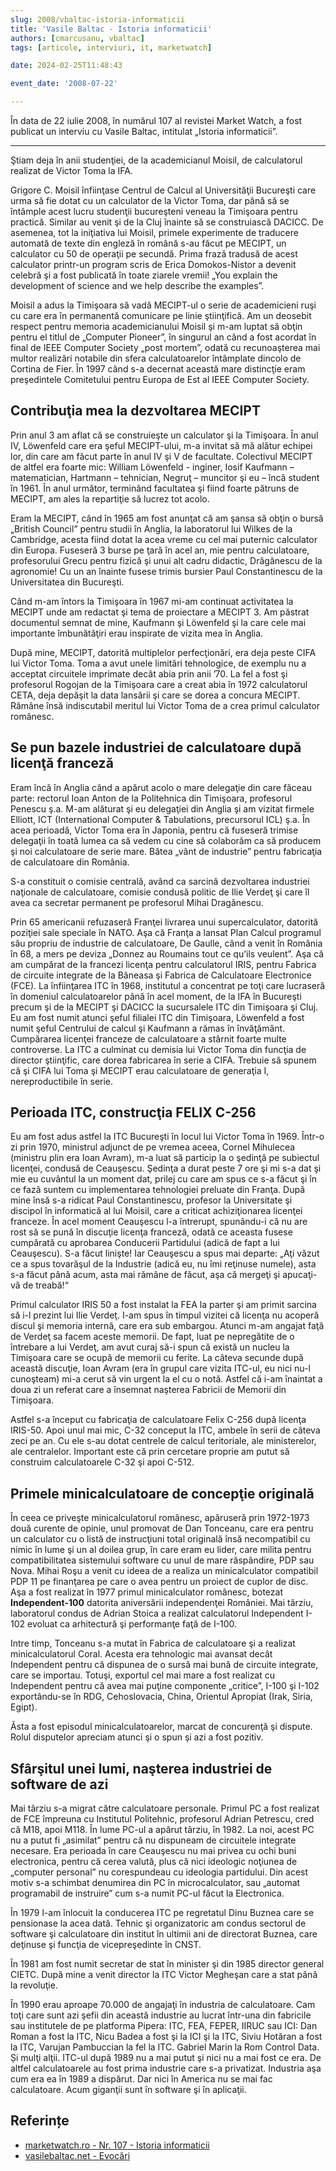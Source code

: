 ```yaml
---
slug: 2008/vbaltac-istoria-informaticii
title: 'Vasile Baltac - Istoria informaticii'
authors: [cmarcusanu, vbaltac]
tags: [articole, interviuri, it, marketwatch]

date: 2024-02-25T11:48:43

event_date: '2008-07-22'

---
```


În data de 22 iulie 2008, în numărul 107 al revistei Market Watch, a fost
publicat un interviu cu Vasile Baltac, intitulat
„Istoria informaticii”.

<!-- truncate -->

---

Ştiam deja în anii studenţiei, de la academicianul Moisil, de calculatorul realizat de Victor Toma la IFA.

Grigore C. Moisil înfiinţase Centrul de Calcul al Universităţii Bucureşti care urma să fie dotat cu un calculator de la Victor Toma, dar până să se întâmple acest lucru studenţii bucureşteni veneau la Timişoara pentru practică. Similar au venit şi de la Cluj înainte să se construiască DACICC. De asemenea, tot la iniţiativa lui Moisil, primele experimente de traducere automată de texte din engleză în română s-au făcut pe MECIPT, un calculator cu 50 de operaţii pe secundă. Prima frază tradusă de acest calculator printr-un program scris de Erica Domokos-Nistor a devenit celebră şi a fost publicată în toate ziarele vremii! „You explain the development of science and we help describe the examples”.

Moisil a adus la Timişoara să vadă MECIPT-ul o serie de academicieni ruşi cu care era în permanentă comunicare pe linie ştiinţifică. Am un deosebit respect pentru memoria academicianului Moisil şi m-am luptat să obţin pentru el titlul de „Computer Pioneer”, în singurul an când a fost acordat în final de IEEE Computer Society „post mortem”, odată cu recunoaşterea mai multor realizări notabile din sfera calculatoarelor întâmplate dincolo de Cortina de Fier. În 1997 când s-a decernat această mare distincţie eram preşedintele Comitetului pentru Europa de Est al IEEE Computer Society.

## Contribuţia mea la dezvoltarea MECIPT

Prin anul 3 am aflat că se construieşte un calculator şi la Timişoara. În anul IV, Löwenfeld care era şeful MECIPT-ului,
m-a invitat să mă alătur echipei lor, din care am făcut parte în anul IV şi V de facultate. Colectivul MECIPT de altfel era foarte mic: William Löwenfeld - inginer, Iosif Kaufmann – matematician, Hartmann – tehnician, Negruţ – muncitor şi eu – încă student în 1961. În anul următor, terminând facultatea şi fiind foarte pătruns de MECIPT, am ales la repartiţie să lucrez tot acolo.

Eram la MECIPT, când în 1965 am fost anunţat că am şansa să obţin o bursă „British Council” pentru studii în Anglia, la laboratorul lui Wilkes de la Cambridge, acesta fiind dotat la acea vreme cu cel mai puternic calculator din Europa. Fuseseră
3 burse pe ţară în acel an, mie pentru calculatoare, profesorului Grecu pentru fizică şi unui alt cadru didactic, Drăgănescu de la agronomie! Cu un an înainte fusese trimis bursier Paul Constantinescu de la Universitatea din Bucureşti.

Când m-am întors la Timişoara în 1967 mi-am continuat activitatea la MECIPT unde am redactat şi tema de proiectare a MECIPT 3. Am păstrat documentul semnat de mine, Kaufmann şi Löwenfeld şi la care cele mai importante îmbunătăţiri erau inspirate de vizita mea în Anglia.

După mine, MECIPT, datorită multiplelor perfecţionări, era deja peste CIFA lui Victor Toma. Toma a avut unele limitări tehnologice, de exemplu nu a acceptat circuitele imprimate decât abia prin anii ’70. La fel a fost şi profesorul Rogojan de la Timişoara care a creat abia în 1972 calculatorul CETA, deja depăşit la data lansării şi care se dorea a concura MECIPT. Rămâne însă indiscutabil meritul lui Victor Toma de a crea primul calculator românesc.

## Se pun bazele industriei de calculatoare după licenţă franceză

Eram încă în Anglia când a apărut acolo o mare delegaţie din care făceau parte: rectorul Ioan Anton de la Politehnica din Timişoara, profesorul Penescu ş.a. M-am alăturat şi eu delegaţiei din Anglia şi am vizitat firmele Elliott, ICT (International Computer & Tabulations, precursorul ICL) ş.a. În acea perioadă, Victor Toma era în Japonia, pentru că fuseseră trimise delegaţii în toată lumea ca să vedem cu cine să colaborăm ca să producem şi noi calculatoare de serie mare. Bătea „vânt de industrie” pentru fabricaţia de calculatoare din România.

S-a constituit o comisie centrală, având ca sarcină dezvoltarea industriei naţionale de calculatoare, comisie condusă politic de Ilie Verdeţ şi care îl avea ca secretar permanent pe profesorul Mihai Dragănescu.

Prin 65 americanii refuzaseră Franţei livrarea unui supercalculator, datorită poziţiei sale speciale în NATO. Aşa că Franţa a lansat Plan Calcul programul său propriu de industrie de calculatoare, De Gaulle, când a venit în România în 68, a mers pe deviza „Donnez au Roumains tout ce qu’ils veulent”. Aşa că am cumpărat de la francezi licenţa pentru calculatorul IRIS, pentru Fabrica de circuite integrate de la Băneasa şi Fabrica de Calculatoare Electronice (FCE). La înfiinţarea ITC în 1968, institutul a concentrat pe toţi care lucraseră în domeniul calculatoarelor până în acel moment, de la IFA în Bucureşti precum şi de la MECIPT şi DACICC la sucursalele ITC din Timişoara şi Cluj. Eu am fost numit atunci şeful filialei ITC din Timişoara, Löwenfeld a fost numit şeful Centrului de calcul şi Kaufmann a rămas în învăţământ.
Cumpărarea licenţei franceze de calculatoare a stârnit foarte multe controverse. La ITC a culminat cu demisia lui Victor Toma din funcţia de director ştiinţific, care dorea fabricarea în serie a CIFA. Trebuie să spunem că şi CIFA lui Toma şi MECIPT erau calculatoare de generaţia I, nereproductibile în serie.

## Perioada ITC, construcţia FELIX C-256

Eu am fost adus astfel la ITC Bucureşti în locul lui Victor Toma în 1969. Într-o zi prin 1970, ministrul adjunct de pe vremea aceea, Cornel Mihulecea (ministru plin era Ioan Avram), m-a luat să particip la o şedinţă pe subiectul licenţei, condusă de Ceauşescu. Şedinţa a durat peste 7 ore şi mi s-a dat şi mie eu cuvântul la un moment dat, prilej cu care am spus ce s-a făcut şi în ce fază suntem cu implementarea tehnologiei preluate din Franţa. După mine însă s-a ridicat Paul Constantinescu, profesor la Universitate şi discipol în informatică al lui Moisil, care a criticat achiziţionarea licenţei franceze. În acel moment Ceauşescu l-a întrerupt, spunându-i că nu are rost să se pună în discuţie licenţa franceză, odată ce aceasta fusese cumpărată cu aprobarea Conducerii Partidului (adică de fapt a lui Ceauşescu). S-a făcut linişte! Iar Ceauşescu a spus mai departe: „Aţi văzut ce a spus tovarăşul de la Industrie (adică eu, nu îmi reţinuse numele), asta s-a făcut până acum, asta mai rămâne de făcut, aşa că mergeţi şi apucaţi-vă de treabă!“

Primul calculator IRIS 50 a fost instalat la FEA la parter şi am primit sarcina să i-l prezint lui Ilie Verdeţ. I-am spus în timpul vizitei că licenţa nu acoperă discul şi memoria internă, care era sub embargou. Atunci m-am angajat faţă de Verdeţ sa facem aceste memorii. De fapt, luat pe nepregătite de o întrebare a lui Verdeţ, am avut curaj să-i spun că există un nucleu la Timişoara care se ocupă de memorii cu ferite. La câteva secunde după această discuţie, Ioan Avram (era în grupul care vizita ITC-ul, eu nici nu-l cunoşteam) mi-a cerut să vin urgent la el cu o notă. Astfel că i-am înaintat a doua zi un referat care a însemnat naşterea Fabricii de Memorii din Timişoara.

Astfel s-a început cu fabricaţia de calculatoare Felix C-256 după licenţa IRIS-50. Apoi unul mai mic, C-32 conceput la ITC, ambele în serii de câteva zeci pe an. Cu ele s-au dotat centrele de calcul teritoriale, ale ministerelor, ale centralelor. Important este că prin cercetare proprie am putut să construim calculatoarele C-32 şi apoi C-512.

## Primele minicalculatoare de concepţie originală

În ceea ce priveşte minicalculatorul românesc, apăruseră prin 1972-1973 două curente de opinie, unul promovat de Dan Tonceanu, care era pentru un calculator cu o listă de instrucţiuni total originală însă necompatibil cu nimic în lume şi un al doilea grup, în care eram eu lider, care milita pentru compatibilitatea sistemului software cu unul de mare răspândire, PDP sau Nova. Mihai Roşu a venit cu ideea de a realiza un minicalculator compatibil PDP 11 pe finanţarea pe care o avea pentru un proiect de cuplor de disc. Aşa a fost realizat în 1977 primul minicalculator românesc, botezat **Independent-100** datorita aniversării independenţei României. Mai târziu, laboratorul condus de Adrian Stoica a realizat calculatorul Independent I-102 evoluat ca arhitectură şi performanţe faţă de I-100.

Intre timp, Tonceanu s-a mutat în Fabrica de calculatoare şi a realizat minicalculatorul Coral. Acesta era tehnologic mai avansat decât Independent pentru că dispunea de o sursă mai bună de circuite integrate, care se importau. Totuşi, exportul cel mai mare a fost realizat cu Independent pentru că avea mai puţine componente „critice”, I-100 şi I-102 exportându-se în RDG, Cehoslovacia, China, Orientul Apropiat (Irak, Siria, Egipt).

Ăsta a fost episodul minicalculatoarelor, marcat de concurenţă şi dispute. Rolul disputelor apreciam atunci şi o spun şi azi a fost pozitiv.

## Sfârşitul unei lumi, naşterea industriei de software de azi

Mai târziu s-a migrat către calculatoare personale. Primul PC a fost realizat de FCE împreuna cu Institutul Politehnic, profesorul Adrian Petrescu, cred că M18, apoi M118. În lume PC-ul a apărut târziu, în 1982. La noi, acest PC nu a putut fi „asimilat” pentru că nu dispuneam de circuitele integrate necesare. Era perioada în care Ceauşescu nu mai privea cu ochi buni electronica, pentru că cerea valută, plus că nici ideologic noţiunea de „computer personal” nu corespundeau cu ideologia partidului. Din acest motiv s-a schimbat denumirea din PC în microcalculator, sau „automat programabil de instruire” cum s-a numit PC-ul făcut la Electronica.

În 1979 l-am înlocuit la conducerea ITC pe regretatul Dinu Buznea care se pensionase la acea dată. Tehnic şi organizatoric am condus sectorul de software şi calculatoare din institut în ultimii ani de directorat Buznea, care deţinuse şi funcţia de vicepreşedinte în CNST.

În 1981 am fost numit secretar de stat în minister şi din 1985 director general CIETC. După mine a venit director la ITC Victor Megheşan care a stat până la revoluţie.

În 1990 erau aproape 70.000 de angajaţi în industria de calculatoare. Cam toţi care sunt azi şefii din această industrie au lucrat într-una din fabricile sau institutele de pe platforma Pipera: ITC, FEA, FEPER, IIRUC sau ICI: Dan Roman a fost la ITC, Nicu Badea a fost şi la ICI şi la ITC, Siviu Hotăran a fost la ITC, Varujan Pambuccian la fel la ITC. Gabriel Marin la Rom Control Data. Și mulţi alţii. ITC-ul după 1989 nu a mai putut şi nici nu a mai fost ce era. De altfel calculatoarele au fost prima industrie care s-a privatizat. Industria aşa cum era ea în 1989 a dispărut. Dar nici în America nu se mai fac calculatoare. Acum giganţii sunt în software şi în aplicaţii.

## Referințe

- [marketwatch.ro - Nr. 107 - Istoria informaticii](https://www.marketwatch.ro/articol/3843/Istoria_informaticii_traita_de_Vasile_Baltac/)
- [vasilebaltac.net - Evocări](https://www.evocari.vasilebaltac.net)
